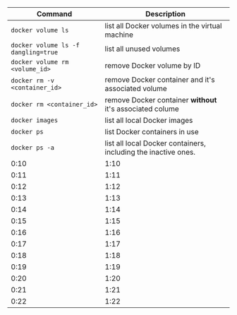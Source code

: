 

| Command | Description |
| -- | -- |
| `docker volume ls` | list all Docker volumes in the virtual machine |
| `docker volume ls -f dangling=true` | list all unused volumes |
| `docker volume rm <volume_id>` | remove Docker volume by ID |
| `docker rm -v <container_id>` | remove Docker container and it's associated volume |
| `docker rm <container_id>` | remove Docker container **without** it's associated colume |
| `docker images` | list all local Docker images |
| `docker ps` | list Docker containers in use |
| `docker ps -a` | list all local Docker containers, including the inactive ones. |
| 0:10 | 1:10 |
| 0:11 | 1:11 |
| 0:12 | 1:12 |
| 0:13 | 1:13 |
| 0:14 | 1:14 |
| 0:15 | 1:15 |
| 0:16 | 1:16 |
| 0:17 | 1:17 |
| 0:18 | 1:18 |
| 0:19 | 1:19 |
| 0:20 | 1:20 |
| 0:21 | 1:21 |
| 0:22 | 1:22 |
